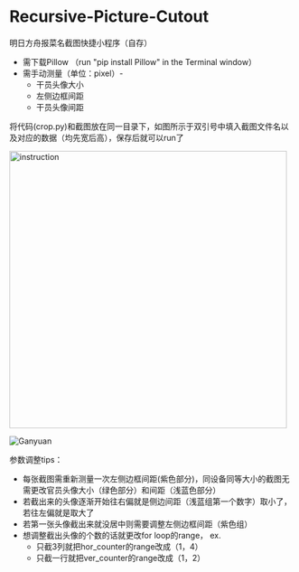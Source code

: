 # Recursive-Picture-Cutout
明日方舟报菜名截图快捷小程序（自存）

- 需下载Pillow （run "pip install Pillow" in the Terminal window）
- 需手动测量（单位：pixel）-
  - 干员头像大小 
  - 左侧边框间距 
  - 干员头像间距 

将代码(crop.py)和截图放在同一目录下，如图所示于双引号中填入截图文件名以及对应的数据（均先宽后高），保存后就可以run了

<img width="491" alt="instruction" src="https://github.com/user-attachments/assets/c3195a0d-61d5-48f6-9ae9-b48cfc9db7c2">

![Ganyuan](https://github.com/user-attachments/assets/7c0a13ee-4693-44db-b855-70983cc7cd81)

参数调整tips：
- 每张截图需重新测量一次左侧边框间距(紫色部分)，同设备同等大小的截图无需更改官员头像大小（绿色部分）和间距（浅蓝色部分）
- 若截出来的头像逐渐开始往右偏就是侧边间距（浅蓝组第一个数字）取小了，若往左偏就是取大了
- 若第一张头像截出来就没居中则需要调整左侧边框间距（紫色组）
- 想调整截出头像的个数的话就更改for loop的range， ex.
  - 只截3列就把hor_counter的range改成（1，4）
  - 只截一行就把ver_counter的range改成（1，2） 



